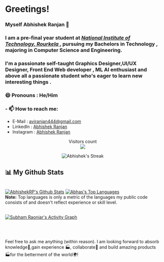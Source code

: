#  Greetings!
###  Myself Abhishek Ranjan 👋

### I am a pre-final year student at [ *National Institute of Technology, Rourkela* ](https://www.nitrkl.ac.in/) , pursuing my Bachelors in Technology , majoring  in Computer Science and Engineering.
### I'm a passionate self-taught Graphics Designer,UI/UX Designer, Front End Web developer , ML AI enthusiast and above all a passionate student who's eager to learn new interesting things .
### 😄 Pronouns :  He/Him


### - 📫 How to reach me:
  - E-Mail : [aviranjan444@gmail.com](mailto:aviranjan444@gmail.com)
  - LinkedIn : [Abhishek Ranjan](https://www.linkedin.com/in/abhishek-ranjan-2002/)
  - Instagram : [Abhishek Ranjan](https://www.instagram.com/___abhis._/)
<p align="center"> 
  Visitors count<br>
  <img src="https://profile-counter.glitch.me/AbhishekRP2002/count.svg" />
 </p>
<p align="center">
        <img title="🔥 Get streak stats for your profile at git.io/streak-stats" alt="Abhishek's Streak" src="https://github-readme-streak-stats.herokuapp.com/?user=AbhishekRP2002&theme=black-ice&hide_border=true&stroke=0000&background=060A0CD0"/>
</p>

## 📊 My Github Stats

  <br/>
    <a href="https://github.com/AbhishekRP2002"><img alt="AbhishekRP's Github Stats" src="https://github-readme-stats.vercel.app/api?username=AbhishekRP2002&show_icons=true&count_private=true&theme=react&hide_border=true&bg_color=0D1117" /></a>
  <a href="https://github.com/Abhas-15"><img alt="Abhas's Top Languages" src="https://github-readme-stats.vercel.app/api/top-langs/?username=AbhishekRP2002&langs_count=8&count_private=true&layout=compact&theme=react&hide_border=true&bg_color=0D1117" /></a>
  <br/>
  <b>Note:</b> Top languages is only a metric of the languages my public code consists of and doesn't reflect experience or skill level.


<br/>
<br/>

<a href="https://github.com/AbhishekRP2002github-readme-activity-graph"><img alt="Subham Raoniar's Activity Graph" src="https://activity-graph.herokuapp.com/graph?username=AbhishekRP2002&bg_color=0D1117&color=5BCDEC&line=5BCDEC&point=FFFFFF&hide_border=true" /></a>

<br/>
<br/>

 Feel free to ask me anything (within reason). I am looking forward to absorb knowledge🧠,gain experience 🏭, collaborate🤝 and build amazing products 🏭for the betterment of the world🌍!
